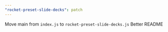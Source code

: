 ```yaml
---
"rocket-preset-slide-decks": patch
---
```


Move main from `index.js` to `rocket-preset-slide-decks.js`
Better README
